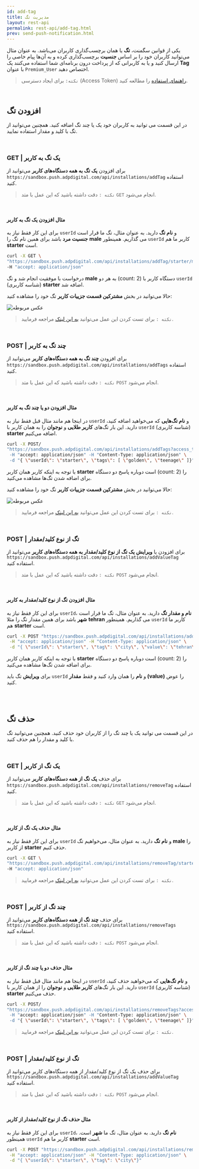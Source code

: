 ```yaml
---
id: add-tag
title: مدیریت تگ
layout: rest-api
permalink: rest-api/add-tag.html
prev: send-push-notification.html
---
```


یکی از قوانین سگمنت، **تگ** یا همان برچسب‌گذاری کاربران می‌باشد. به عنوان مثال می‌توانید کاربران خود را بر اساس **جنسیت** برچسب‌گذاری کرده و به آن‌ها پیام خاصی را ارسال کنید و یا به کاربرانی که از پرداخت درون برنامه‌ای شما استفاده می‌کنند یک **Tag** با عنوان ‍‍‍`Premium_User‍` اختصاص دهید.

>`نکته:` برای ایجاد دسترسی (Access Token) [راهنمای استفاده](https://doc.chabok.io/rest-api/guide.html#%D8%A7%DB%8C%D8%AC%D8%A7%D8%AF-%D8%AF%D8%B3%D8%AA%D8%B1%D8%B3%DB%8C) را مطالعه کنید.

<br>

## افزودن تگ 

در این قسمت می‌ توانید به کاربران خود یک یا چند تگ اضافه کنید. همچنین می‌توانید از تگ با کلید و مقدار استفاده نمایید.

<br>

### GET | یک تگ به کاربر 

برای افزودن **یک تگ به همه دستگاه‌های کاربر** می‌توانید از `https://sandbox.push.adpdigital.com/api/installations/addTag` استفاده کنید.

> `نکته :` دقت داشته باشید که این عمل با متد `GET` انجام می‌شود.

<br>

#### مثال افزودن یک تگ به کاربر

برای این کار فقط نیاز به `userId` و **نام تگ** دارید. به عنوان مثال، تگ ما قرار است **جنسیت مرد** باشد برای همین نام تگ را **male** می گذاریم. همینطور `userId` کاربر ما هم **starter** است. 

```bash
curl -X GET \
"https://sandbox.push.adpdigital.com/api/installations/addTag/starter/male?access_token=<ACCESS_TOKEN>" \
-H "accept: application/json"
```

درخواست با موفقیت انجام شد و تگ **male** به هر دو (count: 2) دستگاه کاربر با `userId` (شناسه کاربری) **starter** اضافه شد.

حالا می‌توانید در بخش **مشترکین قسمت جزییات کاربر** تگ خود را مشاهده کنید:


![عکس مربوطه](http://uupload.ir/files/jdf5_tag.png)

> `نکته :` برای تست کردن این عمل می‌توانید [به این لینک](https://apidoc.chabok.io/#/installation/installation_addTag) مراجعه فرمایید.

<br>

### POST | چند تگ به کاربر

برای افزودن **چند تگ به همه دستگاه‌های کاربر** می‌توانید از `https://sandbox.push.adpdigital.com/api/installations/addTags` استفاده کنید.

> `نکته :` دقت داشته باشید که این عمل با متد `POST` انجام می‌شود.

<br>

#### مثال افزودن دو یا چند تگ به کاربر

در اینجا هم مانند مثال قبل فقط نیاز به `userId` و **نام تگ‌هایی** که می‌خواهید اضافه کنید، دارید. این بار تگ‌های **کاربر طلایی** و **نوجوان** را به همان کاربر با `userId` (شناسه کاربری) **starter** اضافه می‌کنیم. 

```bash
curl -X POST/
"https://sandbox.push.adpdigital.com/api/installations/addTags?access_token=<ACCESS_TOKEN> \
 -H "accept: application/json" -H "Content-Type: application/json" \
 -d "{ \"userId\": \"starter\", \"tags\": [ \"golden\", \"teenage\" ]}"
```
با توجه به اینکه کاربر همان کاربر **starter** است دوباره پاسخ  دو دستگاه (count: 2) را برای اضافه شدن تگ‌ها مشاهده می‌کنید.

حالا می‌توانید در بخش **مشترکین قسمت جزییات کاربر** تگ خود را مشاهده کنید:

![عکس مربوطه](http://uupload.ir/files/so9x_tag2.png)

> `نکته :` برای تست کردن این عمل می‌توانید [به این لینک](https://apidoc.chabok.io/#/installation/installation_addTags) مراجعه فرمایید.

<br>

### POST | تگ از نوع کلید/مقدار 

برای افزودن یا **ویرایش** **یک تگ از نوع کلید/مقدار به همه دستگاه‌های کاربر** می‌توانید از `https://sandbox.push.adpdigital.com/api/installations/addValueTag` استفاده کنید.

> `نکته :` دقت داشته باشید که این عمل با متد `POST` انجام می‌شود.

<br>

#### مثال افزودن تگ از نوع کلید/مقدار به کاربر

برای این کار فقط نیاز به `userId`، **نام و مقدار تگ** دارید. به عنوان مثال، تگ ما قرار است **شهر** باشد برای همین مقدار تگ را مثلا **tehran** می گذاریم. همینطور `userId` کاربر ما هم **starter** است. 

```bash
curl -X POST "https://sandbox.push.adpdigital.com/api/installations/addValueTag?access_token=<ACCESS_TOKEN" \
 -H "accept: application/json" -H "Content-Type: application/json" \
 -d "{ \"userId\": \"starter\", \"tag\": \"city\", \"value\": \"tehran\"}"
```
با توجه به اینکه کاربر همان کاربر **starter** است دوباره پاسخ  دو دستگاه (count: 2) را برای اضافه شدن تگ‌ها مشاهده می‌کنید.

برای **ویرایش** تگ باید ‍‍`userId` و **نام** را همان وارد کنید و فقط **مقدار (value)** را عوض کنید. 

<br><br>

## حذف تگ

در این قسمت می‌ توانید یک یا چند تگ را از کاربران خود حذف کنید. همچنین می‌توانید تگ با کلید و مقدار را هم حذف کنید.

<br>

### GET | یک تگ از کاربر 

برای حذف **یک تگ از همه دستگاه‌های کاربر** می‌توانید از `https://sandbox.push.adpdigital.com/api/installations/removeTag` استفاده کنید.

> `نکته :` دقت داشته باشید که این عمل با متد `GET` انجام می‌شود.

<br>

#### مثال حذف یک تگ از کاربر

برای این کار فقط نیاز به `userId` و **نام تگ** دارید. به عنوان مثال، می‌خواهیم تگ **male** را از کاربر **starter** حذف کنیم.

```bash
curl -X GET \
"https://sandbox.push.adpdigital.com/api/installations/removeTag/starter/male?access_token=<ACCESS_TOKEN>" \
-H "accept: application/json"
```

> `نکته :` برای تست کردن این عمل می‌توانید [به این لینک](https://apidoc.chabok.io/#/installation/installation_removeTag) مراجعه فرمایید.

<br>

### POST | چند تگ از کاربر 

برای حذف **چند تگ از همه دستگاه‌های کاربر** می‌توانید از `https://sandbox.push.adpdigital.com/api/installations/removeTags` استفاده کنید.

> `نکته :` دقت داشته باشید که این عمل با متد `POST` انجام می‌شود.

<br>

#### مثال حذف دو یا چند تگ از کاربر

در اینجا هم مانند مثال قبل فقط نیاز به `userId` و **نام تگ‌هایی** که می‌خواهید حذف کنید، دارید. این بار تگ‌های **کاربر طلایی** و **نوجوان** را از همان کاربر با `userId` (شناسه کاربری) **starter** حذف می‌کنیم. 

```bash
curl -X POST/
"https://sandbox.push.adpdigital.com/api/installations/removeTags?access_token=<ACCESS_TOKEN> \
 -H "accept: application/json" -H "Content-Type: application/json" \
 -d "{ \"userId\": \"starter\", \"tags\": [ \"golden\", \"teenage\" ]}"
```

> `نکته :` برای تست کردن این عمل می‌توانید [به این لینک](https://apidoc.chabok.io/#/installation/installation_removeTags) مراجعه فرمایید.

<br>

### POST | تگ از نوع کلید/مقدار 

برای حذف یک تگ از نوع کلید/مقدار از همه دستگاه‌های کاربر می‌توانید از `https://sandbox.push.adpdigital.com/api/installations/addValueTag` استفاده کنید.

> `نکته :` دقت داشته باشید که این عمل با متد `POST` انجام می‌شود.

<br>

#### مثال حذف تگ از نوع کلید/مقدار از کاربر

برای این کار فقط نیاز به `userId`، **نام تگ** دارید. به عنوان مثال، تگ ما **شهر** است. همینطور `userId` کاربر ما هم **starter** است. 

```bash
curl -X POST "https://sandbox.push.adpdigital.com/api/installations/removeValueTag?access_token=<ACCESS_TOKEN" \
 -H "accept: application/json" -H "Content-Type: application/json" \
 -d "{ \"userId\": \"starter\", \"tag\": \"city\"}"
```
